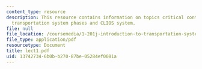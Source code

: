 ```yaml
---
content_type: resource
description: This resource contains information on topics critical contemporary issues,
  transportation system phases and CLIOS system.
file: null
file_location: /coursemedia/1-201j-introduction-to-transportation-systems-fall-2006/137427346b0bb27087be05284ef0081a_lect1.pdf
file_type: application/pdf
resourcetype: Document
title: lect1.pdf
uid: 13742734-6b0b-b270-87be-05284ef0081a
---
```


